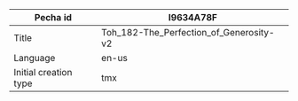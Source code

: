 |Pecha id | I9634A78F
| --- | --- 
|Title | Toh_182-The_Perfection_of_Generosity-v2 
|Language | en-us
|Initial creation type | tmx